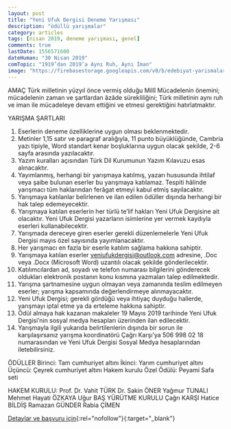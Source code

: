 ```yaml
---
layout: post
title: "Yeni Ufuk Dergisi Deneme Yarışması"
description: "ödüllü yarışmalar"
category: articles
tags: [nisan 2019, deneme yarışması, genel]
comments: true
lastDate: 1556571600
dateHuman: "30 Nisan 2019"
comTopic: "1919’dan 2019’a Aynı Ruh, Aynı İman"
image: "https://firebasestorage.googleapis.com/v0/b/edebiyat-yarismalari.appspot.com/o/yeni-ufuk-deneme-yarismasi.jpeg?alt=media&token=4cac5023-640e-4a21-a53a-42c1c544dd06"
---
```


AMAÇ
Türk milletinin yüzyıl önce vermiş olduğu Millî Mücadelenin önemini; mücadelenin zaman ve şartlardan âzâde sürekliliğini; Türk milletinin aynı ruh ve iman ile mücadeleye devam ettiğini ve etmesi gerektiğini hatırlatmaktır.

YARIŞMA ŞARTLARI
1. Eserlerin deneme özelliklerine uygun olması beklenmektedir.
2. Metinler 1,15 satır ve paragraf aralığıyla, 11 punto büyüklüğünde, Cambria yazı tipiyle, Word standart kenar boşluklarına uygun olacak şekilde, 2-6 sayfa arasında yazılacaktır.
3. Yazım kuralları açısından Türk Dil Kurumunun Yazım Kılavuzu esas alınacaktır.
4. Yayımlanmış, herhangi bir yarışmaya katılmış, yazarı hususunda ihtilaf veya şaibe bulunan eserler bu yarışmaya katılamaz. Tespiti hâlinde yarışmacı tüm haklarından ferâgat etmeyi kabul etmiş sayılacaktır.
5. Yarışmaya katılanlar belirlenen ve ilan edilen ödüller dışında herhangi bir hak talep edemeyecektir.
6. Yarışmaya katılan eserlerin her türlü te’lif hakları Yeni Ufuk Dergisine ait olacaktır. Yeni Ufuk Dergisi yazarların isimlerine yer vermek kaydıyla eserleri kullanabilecektir.
7. Yarışmada dereceye giren eserler gerekli düzenlemelerle Yeni Ufuk Dergisi mayıs özel sayısında yayımlanacaktır.
8. Her yarışmacı en fazla bir eserle katılım sağlama hakkına sahiptir.
9. Yarışmaya katılan eserler yeniufukdergisi@outlook.com adresine, .Doc veya .Docx (Microsoft Word) uzantılı olacak şekilde gönderilecektir.
10. Katılımcılardan ad, soyadı ve telefon numarası bilgilerini gönderecek oldukları elektronik postanın konu kısmına yazmaları talep edilmektedir.
11. Yarışma şartnamesine uygun olmayan veya zamanında teslim edilmeyen eserler; yarışma kapsamında değerlendirmeye alınmayacaktır.
12. Yeni Ufuk Dergisi; gerekli gördüğü veya ihtiyaç duyduğu hallerde, yarışmayı iptal etme ya da erteleme hakkına sahiptir.
13. Ödül almaya hak kazanan makaleler 19 Mayıs 2019 tarihinde Yeni Ufuk Dergisi’nin sosyal medya hesapları üzerinden ilan edilecektir.
14. Yarışmayla ilgili yukarıda belirtilenlerin dışında bir sorun ile karşılaşırsanız yarışma koordinatörü Çağrı Karşı’ya 506 998 02 18 numarasından ve Yeni Ufuk Dergisi Sosyal Medya hesaplarından iletebilirsiniz.

ÖDÜLLER
Birinci: Tam cumhuriyet altını
İkinci: Yarım cumhuriyet altını
Üçüncü: Çeyrek cumhuriyet altını
Hakem kurulu Özel Ödülü: Peyami Safa seti

HAKEM KURULU:
Prof. Dr. Vahit TÜRK
Dr. Sakin ÖNER
Yağmur TUNALI
Mehmet Hayati ÖZKAYA
Uğur BAŞ
YÜRÜTME KURULU
Çağrı KARŞI
Hatice BİLDİŞ
Ramazan GÜNDER
Rabia ÇİMEN

[Detaylar ve başvuru için](https://www.yeniufukdergisi.com/deneme-yarismasi-sartnamesi/?utm_source=edebiyatyarismalari.com&utm_medium=affiliate&utm_campaign=cpc){:rel="nofollow"}{:target="_blank"}
